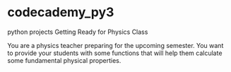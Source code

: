 # codecademy_py3
python projects
Getting Ready for Physics Class

You are a physics teacher preparing for the upcoming semester. You want to provide your students with some functions that will help them calculate some fundamental physical properties.
